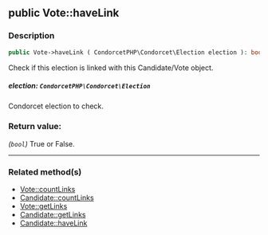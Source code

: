 ## public Vote::haveLink

### Description    

```php
public Vote->haveLink ( CondorcetPHP\Condorcet\Election election ): bool
```

Check if this election is linked with this Candidate/Vote object.
    

##### **election:** *```CondorcetPHP\Condorcet\Election```*   
Condorcet election to check.    


### Return value:   

*(```bool```)* True or False.


---------------------------------------

### Related method(s)      

* [Vote::countLinks](../Vote%20Class/public%20Vote--countLinks.md)    
* [Candidate::countLinks](../Candidate%20Class/public%20Candidate--countLinks.md)    
* [Vote::getLinks](../Vote%20Class/public%20Vote--getLinks.md)    
* [Candidate::getLinks](../Candidate%20Class/public%20Candidate--getLinks.md)    
* [Candidate::haveLink](../Candidate%20Class/public%20Candidate--haveLink.md)    
